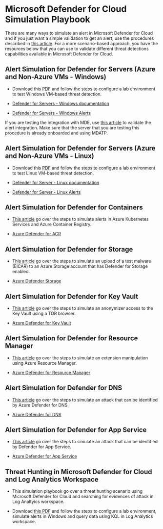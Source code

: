 
# Microsoft Defender for Cloud Simulation Playbook

There are many ways to simulate an alert in Microsoft Defender for Cloud and if you just want a simple validation to get an alert, use the procedures described in [this article](https://docs.microsoft.com/en-us/azure/security-center/security-center-alert-validation). For a more scenario-based approach, you have the resources below that you can use to validate different threat detections capabilities available in Microsoft Defender for Cloud.

## Alert Simulation for  Defender for Servers (Azure and Non-Azure VMs - Windows)

- Download this [PDF](https://github.com/Azure/Azure-Security-Center/blob/master/Simulations/Azure%20Security%20Center%20Security%20Alerts%20Playbook_v2.pdf) and follow the steps to configure a lab environment to test Windows VM-based threat detection.

- [Defender for Servers - Windows documentation](https://docs.microsoft.com/en-us/azure/security-center/security-center-alerts-iaas#windows-)

- [Defender for Servers - Windows Alerts](https://docs.microsoft.com/en-us/azure/security-center/alerts-reference#alerts-windows)

If you are testing the integration with MDE, use [this article](https://docs.microsoft.com/en-us/azure/security-center/security-center-wdatp#test-the-feature) to validate the alert integration. Make sure that the server that you are testing this procedure is already onboarded and using MDATP.

## Alert Simulation for  Defender for Servers (Azure and Non-Azure VMs - Linux)

- Download this [PDF](https://github.com/Azure/Azure-Security-Center/blob/master/Simulations/Azure%20Security%20Center%20Linux%20Detections_v2.pdf) and follow the steps to configure a lab environment to test Linux VM-based threat detection.

- [Defender for Server - Linux documentation](https://docs.microsoft.com/en-us/azure/security-center/security-center-alerts-iaas#linux-)

- [Defender for Server - Linux Alerts](https://docs.microsoft.com/en-us/azure/security-center/alerts-reference#alerts-linux)


## Alert Simulation for  Defender for Containers
- [This article](https://techcommunity.microsoft.com/t5/azure-security-center/how-to-demonstrate-the-new-containers-features-in-azure-security/ba-p/1011270) go over the steps to simulate alerts in Azure Kubernetes Services and Azure Container Registry.

- [Azure Defender for ACR](https://docs.microsoft.com/en-us/azure/security-center/defender-for-container-registries-introduction)


## Alert Simulation for Defender for Storage
- [This article](https://techcommunity.microsoft.com/t5/azure-security-center/validating-atp-for-azure-storage-detections-in-azure-security/ba-p/1068131) go over the steps to simulate an upload of a test malware (EICAR) to an Azure Storage account that has Defender for Storage enabled.

- [Azure Defender Storage](https://docs.microsoft.com/en-us/azure/security-center/defender-for-storage-introduction)

## Alert Simulation for Defender for Key Vault
- [This article](https://techcommunity.microsoft.com/t5/azure-security-center/validating-azure-key-vault-threat-detection-in-azure-security/ba-p/1220336) go over the steps to simulate an anonymizer access to the Key Vault using a TOR browser.

- [Azure Defender for Key Vault](https://docs.microsoft.com/en-us/azure/security-center/defender-for-key-vault-introduction)

## Alert Simulation for Defender for Resource Manager
- [This article](https://techcommunity.microsoft.com/t5/azure-security-center/validating-azure-defender-for-resource-manager-alerts/ba-p/2227469) go over the steps to simulate an extension manipulation using Azure Resource Manager.

- [Azure Defender for Resource Manager](https://docs.microsoft.com/en-us/azure/security-center/defender-for-resource-manager-introduction)

## Alert Simulation for Defender for DNS
- [This article](https://techcommunity.microsoft.com/t5/azure-security-center/validating-azure-defender-for-dns-alerts/ba-p/2227845) go over the steps to simulate an attack that can be identified by Azure Defender for DNS.

- [Azure Defender for DNS](https://docs.microsoft.com/en-us/azure/security-center/defender-for-dns-introduction)

## Alert Simulation for Defender for App Service
- [This article](https://techcommunity.microsoft.com/t5/azure-security-center/azure-defender-poc-series-azure-defender-for-app-service/ba-p/2652443) go over the steps to simulate an attack that can be identified by Defender for App Service.

- [Azure Defender for App Service](https://docs.microsoft.com/en-us/azure/security-center/defender-for-app-service-introduction)

## Threat Hunting in Microsoft Defender for Cloud and Log Analytics Workspace

- This simulation playbook go over a threat hunting scenario using Microsoft Defender for Cloud and searching for evidences of attack in Log Analtyics workspace.

- Download [this PDF](https://github.com/Azure/Azure-Security-Center/blob/master/Simulations/Azure%20Security%20Center%20Hunting%20Playbook_V2.pdf) and follow the steps to configure a lab environment, simulate alerts in Windows and query data using KQL in Log Analytics workspace.
